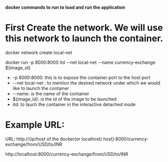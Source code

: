 **docker commands to run to load and run the application**

# First Create the network. We will use this network to launch the container.
docker network create local-net

docker run -p 8000:8000 itd --net local-net --name currency-exchange ${image_id}
 - -p 8000:8000: this is to expose the container port to the host port
 - --net local-net : to mention the desired network under which we would like to launch the container
 - --name: is the name of the container
 - ${image_id}: is the id of the image to be launched
 - itd: to lauch the container in the interactive detached mode

# Example URL:
URL: http://{ip/host of the docker(or localhost) host}:8000/currency-exchange/from/USD/to/INR

http://localhost:8000/currency-exchange/from/USD/to/INR
